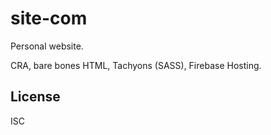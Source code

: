 # site-com

Personal website.

CRA, bare bones HTML, Tachyons (SASS), Firebase Hosting.

## License

ISC
